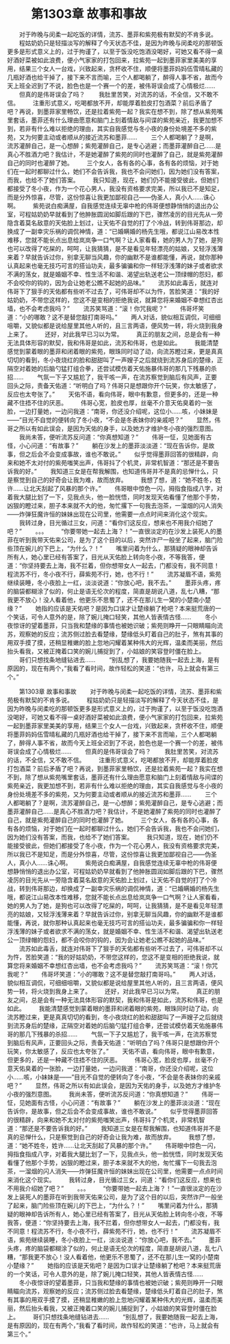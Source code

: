 # 　　第1303章 故事和事故
　　对于昨晚与闵柔一起吃饭的详情，流苏、墨菲和紫苑极有默契的不肯多说。
　　程姑奶奶只是轻描淡写的解释了今天状态不佳，是因为昨晚与闵柔吃的那顿饭更多是形式意义上的，过于拘谨了，以至于饭没吃饱酒没喝好，可她又看不得一桌好酒好菜被如此浪费，便小气家家的打包回来，拉紫苑一起到墨菲家里美美的享用，结果三个女人一台戏，兴致起来，贪杯收不住，顺便将墨菲妈妈伍雪晴私藏的几瓶好酒也给干掉了，接下来不言而喻，三个人都喝躺了，醉得人事不省，故而今天上班全迟到了不说，脸色也是一个赛一个的差，被伟哥误会成了心情极烂……
　　但真的是伟哥误会了吗？
　　我肚里苦笑，对流苏的话，不全信，又不敢不信。
　　注重形式意义，吃喝都放不开，却能厚着脸皮打包酒菜？前后矛盾了吧？再说，到墨菲家里畅饮，还是拉着紫苑一起？我实在想不到，除了想从紫苑嘴里套话，墨菲还有什么理由愿意和脑门上刻着情敌与间谍的紫苑亲近，我更加想不到，若非有什么难以拒绝的理由，其实自我感觉与冬小夜的身份处境差不多的紫苑，又为何要主动或者顺从的接近流苏和墨菲……
　　三个人都喝躺了？是啊，流苏灌醉自己，是一心想醉；紫苑灌醉自己，是专心逃避；而墨菲灌醉自己……是真心不胜酒力吧？我估计，不是她灌醉了紫苑的同时也灌醉了自己，就是紫苑灌醉自己的同时也灌醉了她。
　　三个女人，各有各的心事，各有各的烦恼，对于她们在一起时都聊过什么，她们不会告诉我，我也不会问她们，因为她们没有答案，而我，也给不了她们答案。
　　我只知道，现在，她们仍不能接受彼此，但她们都接受了冬小夜，作为一个花心男人，我没有资格要求完美，所以我已不是知足，而是分外惊喜，尽管，这份惊喜让我更加鄙视自己——伪圣人，真小人……诛心啊。
　　紫苑说白痴满屋，自我感觉连续无辜中枪的伟哥便想静悄悄的退出办公室，可程姑奶奶早就看到了他肿胀圆润如脚后跟的下巴，骤然凌厉的目光先从一旁隐含着莫名敌意的天佑脸上划过，让天佑不自觉的打了个冷战，转到伟哥那边，却换成了一副幸灾乐祸的调侃神情，道：“已婚瞒婚的杨先生哦，都说江山易改本性难移，您就不能长点出息给岚岚争一口气啊？让人家看看，她的男人为了她，是狗也可以改得了吃屎的，呵呵，让我猜猜，是不是看见年轻漂亮的姑娘，又轻浮浅薄来着？早就告诉过你，别拿无聊当风趣，你的幽默不是谁都能懂，再说，就你那种认真起来也毫无技巧可言的搭讪功夫，最多骗骗和你一样轻浮浅薄的妹子或者欲求不满的荡女，就是婚姻不幸、性生活不和谐、渴望出轨送老公一顶绿帽的怨妇，都不会咬你的钩的，因为会让她老公瞧不起她的品味。”
　　流苏如此毒舌，就连对伟哥下了狠手的天佑都有些听不过去了，可伟哥却不以为忤，苦脸笑道：“我的好姑奶奶，不带您这样的，您这不是变相的拒绝我说，就算您将来婚姻不幸想红杏出墙，也不会考虑我吗？”
　　流苏笑骂道：“滚！你咒我呢？”
　　伟哥坏笑道：“小的哪敢？这不是替您敲打南哥吗。”
　　两人对话，貌似相互调侃，可细细咀嚼，又貌似都是说给屋里其他人听的，且三言两语，便风势一转，将火烧到我身上来了。
　　还好，对此我早已习以为常。
　　真正的朋友之间，总是会有一种无法具体形容的默契，我和伟哥是如此，流苏和伟哥，也是如此。
　　我能清楚感觉到蒙着眼的墨菲和闭着眼的紫苑，眼珠同时动了动，向流苏瞪过来，更是真真切切的看到，冬小夜烧红的脸和甜甜叫了一声嫂子之后就绕到流苏身后的楚缘，正隔空对着她的后脑勺猛打组合拳，还尝试模仿着天佑施暴伟哥的那几下残暴的杀招……
　　气氛一下子又尴尬了，我干咳一声，在流苏察觉到脑后有风声，正要回头之际，责备天佑道：“听明白了吗？伟哥只是想跟你开个玩笑，你太敏感了，反应也太夸张了。”
　　天佑不语，看向伟哥，眼中有歉意，但更多的，还是一种藏不住捂不住的厌恶。
　　伟哥心宽，脸皮也厚，丝毫不介意天佑臭着的一张脸，一边打量她，一边问我道：“南哥，你还没介绍呢，这位小……咳，小妹妹是——”目光不自觉的便转向了冬小夜，“不会是冬表妹你的亲戚吧？”
　　显然，伟哥之所以有如此误会，是因为天佑的身手，以及她方才维护冬小夜的强烈意图。
　　我尚未答，便听流苏反问道：“你真想知道？”
　　伟哥一怔，见她面有古怪，小心问道：“有故事？”
　　躺在沙发上的墨菲淡淡道：“现在告诉你，是故事，但之后会不会变成事故，谁也不敢说。”
　　似乎觉得墨菲回答的很精辟，向来和她不太对付的紫苑嗤笑出声，伟哥抖了个机灵，非常机智道：“那还是不要告诉我的好。”
　　我知道三女是在帮我解围，也知道伟哥并不是真的忌惮什么，只是察觉到自己的好奇会让我为难，故而放弃。
　　我想了想，道：“她不姓冬，姓许……让北天刮起了风暴的那个许。”
　　伟哥眼中惊色一闪，拇指食指成八字，对着我大腿比划了一下，见我点头，他一脸恍悟，同时发现天佑看懂了他那个手势，凶狠的瞪过来，胆子本来就不大的他，匆忙撂下一句我去泡茶，一溜烟的闪人消失——炸弹狂魔许恒的妹妹出现在公司里，他需要一点点时间来消化这个现实。
　　我转过身，目光循过三女，问道：“看你们这反应，想来也不用我介绍她了吧？”
　　。。。
　　“你要带她一起去上海？！”一直很淡定的在沙发上装死人的墨菲在听到我带天佑来公司，是为了这个目的以后，突然诈尸一般坐了起来，脑门险些顶在婉儿的下巴上，“为什么？！”
　　嘴里问着为什么，那猜疑的眼神却告诉所有人，她心里已经有答案了，目光从天佑脸上转向冬小夜，不等我答，便道：“你坚持要去上海，我不拦着，但你想带女人一起去，门都没有，我不同意！程流苏不行，冬小夜不行，薛紫苑不行，她，也不行！”
　　流苏凝眉不语，紫苑继续装睡，冬小夜脸上一红，淡淡说道：“你放心吧，我不去。”
　　墨菲头疼，疼的脑袋都糊涂了似的，何止是语无伦次的程度，简直是胡说八道，乱七八糟，“那我更不放心！没人看着他，他更乐不思蜀了，还不在那儿生一窝的小楚南小楚缘？”
　　她指的应该是天佑吧？是因为口误才让楚缘躺了枪吧？本来挺荒唐的一个笑话，可令人意外的是，除了婉儿掩口轻笑，其他人皆表情古怪……
　　冬小夜惊讶的望着墨菲，只当我和楚缘的事情也被她识破；紫苑则睁开一只眼睛瞄向流苏，观察她的反应；流苏侧过脸去看楚缘，楚缘低头盯着自己的肚子，煞有其事的用双手摸了摸，还稍显稚嫩的脸上忽地闪耀着某种伟大的光辉，温柔而美丽，然后抬头看我，又被正掩着口笑的婉儿捕捉到了，小姑娘的笑容登时僵在脸上。
　　哥们只想找条地缝钻进去……
　　“别乱想了，我要她随我一起去上海，是有原因的，现在有两个，”我看了看时间，故作轻松的笑道：“也许，马上就会有第三个。”

　　第1303章 故事和事故
　　对于昨晚与闵柔一起吃饭的详情，流苏、墨菲和紫苑极有默契的不肯多说。
　　程姑奶奶只是轻描淡写的解释了今天状态不佳，是因为昨晚与闵柔吃的那顿饭更多是形式意义上的，过于拘谨了，以至于饭没吃饱酒没喝好，可她又看不得一桌好酒好菜被如此浪费，便小气家家的打包回来，拉紫苑一起到墨菲家里美美的享用，结果三个女人一台戏，兴致起来，贪杯收不住，顺便将墨菲妈妈伍雪晴私藏的几瓶好酒也给干掉了，接下来不言而喻，三个人都喝躺了，醉得人事不省，故而今天上班全迟到了不说，脸色也是一个赛一个的差，被伟哥误会成了心情极烂……
　　但真的是伟哥误会了吗？
　　我肚里苦笑，对流苏的话，不全信，又不敢不信。
　　注重形式意义，吃喝都放不开，却能厚着脸皮打包酒菜？前后矛盾了吧？再说，到墨菲家里畅饮，还是拉着紫苑一起？我实在想不到，除了想从紫苑嘴里套话，墨菲还有什么理由愿意和脑门上刻着情敌与间谍的紫苑亲近，我更加想不到，若非有什么难以拒绝的理由，其实自我感觉与冬小夜的身份处境差不多的紫苑，又为何要主动或者顺从的接近流苏和墨菲……
　　三个人都喝躺了？是啊，流苏灌醉自己，是一心想醉；紫苑灌醉自己，是专心逃避；而墨菲灌醉自己……是真心不胜酒力吧？我估计，不是她灌醉了紫苑的同时也灌醉了自己，就是紫苑灌醉自己的同时也灌醉了她。
　　三个女人，各有各的心事，各有各的烦恼，对于她们在一起时都聊过什么，她们不会告诉我，我也不会问她们，因为她们没有答案，而我，也给不了她们答案。
　　我只知道，现在，她们仍不能接受彼此，但她们都接受了冬小夜，作为一个花心男人，我没有资格要求完美，所以我已不是知足，而是分外惊喜，尽管，这份惊喜让我更加鄙视自己——伪圣人，真小人……诛心啊。
　　紫苑说白痴满屋，自我感觉连续无辜中枪的伟哥便想静悄悄的退出办公室，可程姑奶奶早就看到了他肿胀圆润如脚后跟的下巴，骤然凌厉的目光先从一旁隐含着莫名敌意的天佑脸上划过，让天佑不自觉的打了个冷战，转到伟哥那边，却换成了一副幸灾乐祸的调侃神情，道：“已婚瞒婚的杨先生哦，都说江山易改本性难移，您就不能长点出息给岚岚争一口气啊？让人家看看，她的男人为了她，是狗也可以改得了吃屎的，呵呵，让我猜猜，是不是看见年轻漂亮的姑娘，又轻浮浅薄来着？早就告诉过你，别拿无聊当风趣，你的幽默不是谁都能懂，再说，就你那种认真起来也毫无技巧可言的搭讪功夫，最多骗骗和你一样轻浮浅薄的妹子或者欲求不满的荡女，就是婚姻不幸、性生活不和谐、渴望出轨送老公一顶绿帽的怨妇，都不会咬你的钩的，因为会让她老公瞧不起她的品味。”
　　流苏如此毒舌，就连对伟哥下了狠手的天佑都有些听不过去了，可伟哥却不以为忤，苦脸笑道：“我的好姑奶奶，不带您这样的，您这不是变相的拒绝我说，就算您将来婚姻不幸想红杏出墙，也不会考虑我吗？”
　　流苏笑骂道：“滚！你咒我呢？”
　　伟哥坏笑道：“小的哪敢？这不是替您敲打南哥吗。”
　　两人对话，貌似相互调侃，可细细咀嚼，又貌似都是说给屋里其他人听的，且三言两语，便风势一转，将火烧到我身上来了。
　　还好，对此我早已习以为常。
　　真正的朋友之间，总是会有一种无法具体形容的默契，我和伟哥是如此，流苏和伟哥，也是如此。
　　我能清楚感觉到蒙着眼的墨菲和闭着眼的紫苑，眼珠同时动了动，向流苏瞪过来，更是真真切切的看到，冬小夜烧红的脸和甜甜叫了一声嫂子之后就绕到流苏身后的楚缘，正隔空对着她的后脑勺猛打组合拳，还尝试模仿着天佑施暴伟哥的那几下残暴的杀招……
　　气氛一下子又尴尬了，我干咳一声，在流苏察觉到脑后有风声，正要回头之际，责备天佑道：“听明白了吗？伟哥只是想跟你开个玩笑，你太敏感了，反应也太夸张了。”
　　天佑不语，看向伟哥，眼中有歉意，但更多的，还是一种藏不住捂不住的厌恶。
　　伟哥心宽，脸皮也厚，丝毫不介意天佑臭着的一张脸，一边打量她，一边问我道：“南哥，你还没介绍呢，这位小……咳，小妹妹是——”目光不自觉的便转向了冬小夜，“不会是冬表妹你的亲戚吧？”
　　显然，伟哥之所以有如此误会，是因为天佑的身手，以及她方才维护冬小夜的强烈意图。
　　我尚未答，便听流苏反问道：“你真想知道？”
　　伟哥一怔，见她面有古怪，小心问道：“有故事？”
　　躺在沙发上的墨菲淡淡道：“现在告诉你，是故事，但之后会不会变成事故，谁也不敢说。”
　　似乎觉得墨菲回答的很精辟，向来和她不太对付的紫苑嗤笑出声，伟哥抖了个机灵，非常机智道：“那还是不要告诉我的好。”
　　我知道三女是在帮我解围，也知道伟哥并不是真的忌惮什么，只是察觉到自己的好奇会让我为难，故而放弃。
　　我想了想，道：“她不姓冬，姓许……让北天刮起了风暴的那个许。”
　　伟哥眼中惊色一闪，拇指食指成八字，对着我大腿比划了一下，见我点头，他一脸恍悟，同时发现天佑看懂了他那个手势，凶狠的瞪过来，胆子本来就不大的他，匆忙撂下一句我去泡茶，一溜烟的闪人消失——炸弹狂魔许恒的妹妹出现在公司里，他需要一点点时间来消化这个现实。
　　我转过身，目光循过三女，问道：“看你们这反应，想来也不用我介绍她了吧？”
　　。。。
　　“你要带她一起去上海？！”一直很淡定的在沙发上装死人的墨菲在听到我带天佑来公司，是为了这个目的以后，突然诈尸一般坐了起来，脑门险些顶在婉儿的下巴上，“为什么？！”
　　嘴里问着为什么，那猜疑的眼神却告诉所有人，她心里已经有答案了，目光从天佑脸上转向冬小夜，不等我答，便道：“你坚持要去上海，我不拦着，但你想带女人一起去，门都没有，我不同意！程流苏不行，冬小夜不行，薛紫苑不行，她，也不行！”
　　流苏凝眉不语，紫苑继续装睡，冬小夜脸上一红，淡淡说道：“你放心吧，我不去。”
　　墨菲头疼，疼的脑袋都糊涂了似的，何止是语无伦次的程度，简直是胡说八道，乱七八糟，“那我更不放心！没人看着他，他更乐不思蜀了，还不在那儿生一窝的小楚南小楚缘？”
　　她指的应该是天佑吧？是因为口误才让楚缘躺了枪吧？本来挺荒唐的一个笑话，可令人意外的是，除了婉儿掩口轻笑，其他人皆表情古怪……
　　冬小夜惊讶的望着墨菲，只当我和楚缘的事情也被她识破；紫苑则睁开一只眼睛瞄向流苏，观察她的反应；流苏侧过脸去看楚缘，楚缘低头盯着自己的肚子，煞有其事的用双手摸了摸，还稍显稚嫩的脸上忽地闪耀着某种伟大的光辉，温柔而美丽，然后抬头看我，又被正掩着口笑的婉儿捕捉到了，小姑娘的笑容登时僵在脸上。
　　哥们只想找条地缝钻进去……
　　“别乱想了，我要她随我一起去上海，是有原因的，现在有两个，”我看了看时间，故作轻松的笑道：“也许，马上就会有第三个。”
